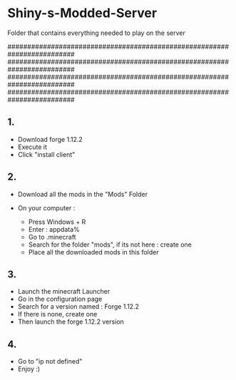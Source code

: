 # Shiny-s-Modded-Server
Folder that contains everything needed to play on the server


#########################################################################
#########################################################################
#########################################################################
#########################################################################


## 1.

 - Download forge 1.12.2
 - Execute it 
 - Click "install client"


## 2.

- Download all the mods in the "Mods" Folder

- On your computer :
   - Press Windows + R
   - Enter : appdata%
   - Go to .minecraft
   - Search for the folder "mods", if its not here : create one
   - Place all the downloaded mods in this folder


## 3.

 - Launch the minecraft Launcher
 - Go in the configuration page
 - Search for a version named : Forge 1.12.2
 - If there is none, create one
 - Then launch the forge 1.12.2 version

## 4.

 - Go to "ip not defined"
 - Enjoy :)

